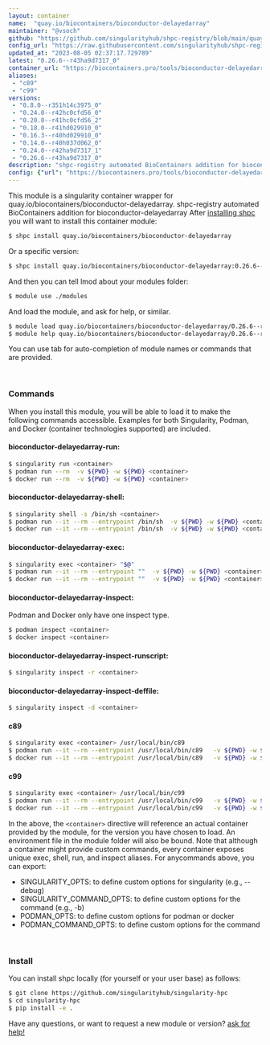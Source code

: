 ```yaml
---
layout: container
name:  "quay.io/biocontainers/bioconductor-delayedarray"
maintainer: "@vsoch"
github: "https://github.com/singularityhub/shpc-registry/blob/main/quay.io/biocontainers/bioconductor-delayedarray/container.yaml"
config_url: "https://raw.githubusercontent.com/singularityhub/shpc-registry/main/quay.io/biocontainers/bioconductor-delayedarray/container.yaml"
updated_at: "2023-08-05 02:37:17.729789"
latest: "0.26.6--r43ha9d7317_0"
container_url: "https://biocontainers.pro/tools/bioconductor-delayedarray"
aliases:
 - "c89"
 - "c99"
versions:
 - "0.8.0--r351h14c3975_0"
 - "0.24.0--r42hc0cfd56_0"
 - "0.20.0--r41hc0cfd56_2"
 - "0.18.0--r41hd029910_0"
 - "0.16.3--r40hd029910_0"
 - "0.14.0--r40h037d062_0"
 - "0.24.0--r42ha9d7317_1"
 - "0.26.6--r43ha9d7317_0"
description: "shpc-registry automated BioContainers addition for bioconductor-delayedarray"
config: {"url": "https://biocontainers.pro/tools/bioconductor-delayedarray", "maintainer": "@vsoch", "description": "shpc-registry automated BioContainers addition for bioconductor-delayedarray", "latest": {"0.26.6--r43ha9d7317_0": "sha256:135d937d7a1699854c6bef8ff6aa62c5a028f8d4726d36834dda07a497f53db7"}, "tags": {"0.8.0--r351h14c3975_0": "sha256:7859783e28cd29574f681942ccb0daffb0c68889478f62a979971fe3b61c1ca3", "0.24.0--r42hc0cfd56_0": "sha256:af5bfcd1ad096fb66eaea08d137317419856076729d3c0afb084b6432062fd3c", "0.20.0--r41hc0cfd56_2": "sha256:c3f36980beb5a98ebb4d4498c011e002984345e46648e900e798405acb0bbea9", "0.18.0--r41hd029910_0": "sha256:e917f1eacafcd961697870976fc9ca9c866425e341db286ec7d480536033a114", "0.16.3--r40hd029910_0": "sha256:9cf7b96dc636853343fac2c23ac3fab5ceb680f0f9d9042d0c25beddeb76130b", "0.14.0--r40h037d062_0": "sha256:412647ce998d5ece4e13668281b6ad6369d0968a643da48bd6c83662a9003b69", "0.24.0--r42ha9d7317_1": "sha256:f270b4f033526670036a24a3069743d6f9b332750e4112f61f12cd8db6ab5d8e", "0.26.6--r43ha9d7317_0": "sha256:135d937d7a1699854c6bef8ff6aa62c5a028f8d4726d36834dda07a497f53db7"}, "docker": "quay.io/biocontainers/bioconductor-delayedarray", "aliases": {"c89": "/usr/local/bin/c89", "c99": "/usr/local/bin/c99"}}
---
```


This module is a singularity container wrapper for quay.io/biocontainers/bioconductor-delayedarray.
shpc-registry automated BioContainers addition for bioconductor-delayedarray
After [installing shpc](#install) you will want to install this container module:


```bash
$ shpc install quay.io/biocontainers/bioconductor-delayedarray
```

Or a specific version:

```bash
$ shpc install quay.io/biocontainers/bioconductor-delayedarray:0.26.6--r43ha9d7317_0
```

And then you can tell lmod about your modules folder:

```bash
$ module use ./modules
```

And load the module, and ask for help, or similar.

```bash
$ module load quay.io/biocontainers/bioconductor-delayedarray/0.26.6--r43ha9d7317_0
$ module help quay.io/biocontainers/bioconductor-delayedarray/0.26.6--r43ha9d7317_0
```

You can use tab for auto-completion of module names or commands that are provided.

<br>

### Commands

When you install this module, you will be able to load it to make the following commands accessible.
Examples for both Singularity, Podman, and Docker (container technologies supported) are included.

#### bioconductor-delayedarray-run:

```bash
$ singularity run <container>
$ podman run --rm  -v ${PWD} -w ${PWD} <container>
$ docker run --rm  -v ${PWD} -w ${PWD} <container>
```

#### bioconductor-delayedarray-shell:

```bash
$ singularity shell -s /bin/sh <container>
$ podman run --it --rm --entrypoint /bin/sh  -v ${PWD} -w ${PWD} <container>
$ docker run --it --rm --entrypoint /bin/sh  -v ${PWD} -w ${PWD} <container>
```

#### bioconductor-delayedarray-exec:

```bash
$ singularity exec <container> "$@"
$ podman run --it --rm --entrypoint ""  -v ${PWD} -w ${PWD} <container> "$@"
$ docker run --it --rm --entrypoint ""  -v ${PWD} -w ${PWD} <container> "$@"
```

#### bioconductor-delayedarray-inspect:

Podman and Docker only have one inspect type.

```bash
$ podman inspect <container>
$ docker inspect <container>
```

#### bioconductor-delayedarray-inspect-runscript:

```bash
$ singularity inspect -r <container>
```

#### bioconductor-delayedarray-inspect-deffile:

```bash
$ singularity inspect -d <container>
```


#### c89

```bash
$ singularity exec <container> /usr/local/bin/c89
$ podman run --it --rm --entrypoint /usr/local/bin/c89   -v ${PWD} -w ${PWD} <container> -c " $@"
$ docker run --it --rm --entrypoint /usr/local/bin/c89   -v ${PWD} -w ${PWD} <container> -c " $@"
```


#### c99

```bash
$ singularity exec <container> /usr/local/bin/c99
$ podman run --it --rm --entrypoint /usr/local/bin/c99   -v ${PWD} -w ${PWD} <container> -c " $@"
$ docker run --it --rm --entrypoint /usr/local/bin/c99   -v ${PWD} -w ${PWD} <container> -c " $@"
```



In the above, the `<container>` directive will reference an actual container provided
by the module, for the version you have chosen to load. An environment file in the
module folder will also be bound. Note that although a container
might provide custom commands, every container exposes unique exec, shell, run, and
inspect aliases. For anycommands above, you can export:

 - SINGULARITY_OPTS: to define custom options for singularity (e.g., --debug)
 - SINGULARITY_COMMAND_OPTS: to define custom options for the command (e.g., -b)
 - PODMAN_OPTS: to define custom options for podman or docker
 - PODMAN_COMMAND_OPTS: to define custom options for the command

<br>

### Install

You can install shpc locally (for yourself or your user base) as follows:

```bash
$ git clone https://github.com/singularityhub/singularity-hpc
$ cd singularity-hpc
$ pip install -e .
```

Have any questions, or want to request a new module or version? [ask for help!](https://github.com/singularityhub/singularity-hpc/issues)